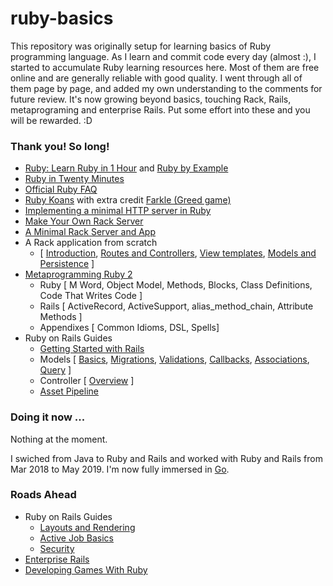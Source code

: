 
# ruby-basics

This repository was originally setup for learning basics of Ruby programming language. As I learn and commit code every day (almost :), I started to accumulate Ruby learning resources here. Most of them are free online and are generally reliable with good quality. I went through all of them page by page, and added my own understanding to the comments for future review. It's now growing beyond basics, touching Rack, Rails, metaprograming and enterprise Rails. Put some effort into these and you will be rewarded. :D

### Thank you! So long!
- [Ruby: Learn Ruby in 1 Hour](http://xahlee.info/ruby/ruby_basics.html) and [Ruby by Example](http://xahlee.info/ruby/ruby_index.html)
- [Ruby in Twenty Minutes](https://www.ruby-lang.org/en/documentation/quickstart/)
- [Official Ruby FAQ](https://www.ruby-lang.org/en/documentation/faq/)
- [Ruby Koans](http://rubykoans.com/) with extra credit [Farkle (Greed game)](https://en.wikipedia.org/wiki/Farkle)
- [Implementing a minimal HTTP server in Ruby](https://practicingruby.com/articles/implementing-an-http-file-server)
- [Make Your Own Rack Server](http://www.blrice.net/blog/2015/05/31/make-your-own-rack-server/)
- [A Minimal Rack Server and App](https://github.com/admacro/ruby-basics/tree/master/rack_server)
- A Rack application from scratch
  - [ [Introduction][part1], [Routes and Controllers][part2], [View templates][part3], [Models and Persistence][part4] ]
- [Metaprogramming Ruby 2][meta]
  - Ruby [ M Word, Object Model, Methods, Blocks, Class Definitions, Code That Writes Code ]
  - Rails [ ActiveRecord, ActiveSupport, alias_method_chain, Attribute Methods ]
  - Appendixes [ Common Idioms, DSL, Spells]
- Ruby on Rails Guides
  - [Getting Started with Rails][starting]
  - Models [ [Basics][arb], [Migrations][arm], [Validations][arv], [Callbacks][arc], [Associations][ass], [Query][qry] ]
  - Controller [ [Overview][aco] ]
  - [Asset Pipeline][asset]

### Doing it now ...
Nothing at the moment. 

I swiched from Java to Ruby and Rails and worked with Ruby and Rails from Mar 2018 to May 2019.
I'm now fully immersed in [Go](https://www.golang.org/).
  
### Roads Ahead
- Ruby on Rails Guides
  - [Layouts and Rendering](http://edgeguides.rubyonrails.org/layouts_and_rendering.html)
  - [Active Job Basics](http://edgeguides.rubyonrails.org/active_job_basics.html)
  - [Security](http://edgeguides.rubyonrails.org/security.html)
- [Enterprise Rails](https://dan.chak.org/enterprise-rails/)
- [Developing Games With Ruby](https://leanpub.com/developing-games-with-ruby)


[meta]: https://pragprog.com/book/ppmetr2/metaprogramming-ruby-2
[metarbl]: http://ruby-metaprogramming.rubylearning.com/

[starting]: http://guides.rubyonrails.org/getting_started.html
[arb]: http://edgeguides.rubyonrails.org/active_record_basics.html
[arm]: http://edgeguides.rubyonrails.org/active_record_migrations.html
[arv]: http://edgeguides.rubyonrails.org/active_record_validations.html
[arc]: http://edgeguides.rubyonrails.org/active_record_callbacks.html
[ass]: http://edgeguides.rubyonrails.org/association_basics.html
[qry]: http://edgeguides.rubyonrails.org/active_record_querying.html
[aco]: http://edgeguides.rubyonrails.org/action_controller_overview.html

[asset]: http://edgeguides.rubyonrails.org/asset_pipeline.html
[caching]: http://edgeguides.rubyonrails.org/caching_with_rails.html
[testing]: http://edgeguides.rubyonrails.org/testing.html

[part1]: http://tommaso.pavese.me/2016/06/05/a-rack-application-from-scratch-part-1-introducting-rack/
[part2]: http://tommaso.pavese.me/2016/07/26/a-rack-application-from-scratch-part-2-routes-and-controllers/
[part3]: http://tommaso.pavese.me/2016/08/01/a-rack-application-from-scratch-part-3-view-templates/
[part4]: http://tommaso.pavese.me/2016/10/09/a-rack-application-from-scratch-part-4-models-and-persistence/
